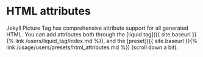 # HTML attributes

  Jekyll Picture Tag has comprehensive attribute support for all generated HTML. You can add
  attributes both through the [liquid tag]({{
  site.baseurl }}{% link /users/liquid_tag/index.md %}), and the [preset]({{
  site.baseurl }}{% link /usage/users/presets/html_attributes.md %}) (scroll down a bit).
